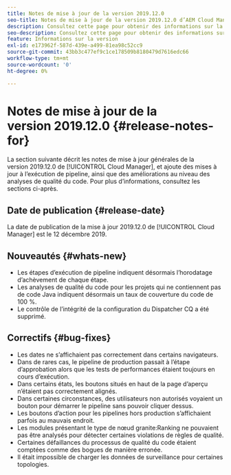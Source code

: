 ```yaml
---
title: Notes de mise à jour de la version 2019.12.0
seo-title: Notes de mise à jour de la version 2019.12.0 d’AEM Cloud Manager
description: Consultez cette page pour obtenir des informations sur la version 2019.12.0 de Cloud Manager.
seo-description: Consultez cette page pour obtenir des informations sur la version 2019.12.0 d’AEM Cloud Manager.
feature: Informations sur la version
exl-id: e173962f-587d-439e-a499-81ea98c52cc9
source-git-commit: 43bb3c477ef9c1ce178509b8180479d7616edc66
workflow-type: tm+mt
source-wordcount: '0'
ht-degree: 0%

---
```


# Notes de mise à jour de la version 2019.12.0 {#release-notes-for}

La section suivante décrit les notes de mise à jour générales de la version 2019.12.0 de [!UICONTROL Cloud Manager], et ajoute des mises à jour à l’exécution de pipeline, ainsi que des améliorations au niveau des analyses de qualité du code.
Pour plus d’informations, consultez les sections ci-après.

## Date de publication {#release-date}

La date de publication de la mise à jour 2019.12.0 de [!UICONTROL Cloud Manager] est le 12 décembre 2019.

## Nouveautés {#whats-new}

* Les étapes d’exécution de pipeline indiquent désormais l’horodatage d’achèvement de chaque étape.
* Les analyses de qualité du code pour les projets qui ne contiennent pas de code Java indiquent désormais un taux de couverture du code de 100 %.
* Le contrôle de l’intégrité de la configuration du Dispatcher CQ a été supprimé.

## Correctifs {#bug-fixes}

* Les dates ne s’affichaient pas correctement dans certains navigateurs.
* Dans de rares cas, le pipeline de production passait à l’étape d’approbation alors que les tests de performances étaient toujours en cours d’exécution.
* Dans certains états, les boutons situés en haut de la page d’aperçu n’étaient pas correctement alignés.
* Dans certaines circonstances, des utilisateurs non autorisés voyaient un bouton pour démarrer le pipeline sans pouvoir cliquer dessus.
* Les boutons d’action pour les pipelines hors production s’affichaient parfois au mauvais endroit.
* Les modules présentant le type de nœud granite:Ranking ne pouvaient pas être analysés pour détecter certaines violations de règles de qualité.
* Certaines défaillances du processus de qualité du code étaient comptées comme des bogues de manière erronée.
* Il était impossible de charger les données de surveillance pour certaines topologies.
